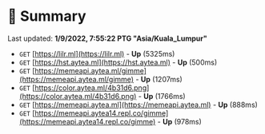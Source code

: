 # 📖 Summary
Last updated: **1/9/2022, 7:55:22 PTG "Asia/Kuala_Lumpur"**

- `GET` [https://lilr.ml](https://lilr.ml) - **Up** (5325ms)
- `GET` [https://hst.aytea.ml](https://hst.aytea.ml) - **Up** (500ms)
- `GET` [https://memeapi.aytea.ml/gimme](https://memeapi.aytea.ml/gimme) - **Up** (1207ms)
- `GET` [https://color.aytea.ml/4b31d6.png](https://color.aytea.ml/4b31d6.png) - **Up** (1766ms)
- `GET` [https://memeapi.aytea.ml](https://memeapi.aytea.ml) - **Up** (888ms)
- `GET` [https://memeapi.aytea14.repl.co/gimme](https://memeapi.aytea14.repl.co/gimme) - **Up** (978ms)
